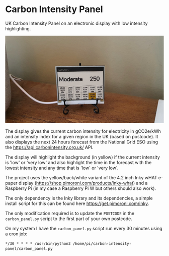 # Carbon Intensity Panel

UK Carbon Intensity Panel on an electronic display with low intensity highlighting.

![Carbon Intensity Panel](https://github.com/IncanusUK/carbon-intensity-panel/blob/main/display.jpg)

The display gives the current carbon intensity for electricity in gCO2e/kWh and an intensity index for a given region in the UK (based on postcode). It also displays the next 24 hours forecast from the National Grid ESO using the https://api.carbonintensity.org.uk/ API. 

The display will highlight the background (in yellow) if the current intensity is 'low' or 'very low' and also highlight the time in the forecast with the lowest intensity and any time that is 'low' or 'very low'.

The project uses the yellow/back/white variant of the 4.2 inch Inky wHAT e-paper display (https://shop.pimoroni.com/products/inky-what) and a Raspberry Pi (in my case a Raspberry Pi W but others should also work).

The only dependency is the Inky library and its dependencies, a simple install script for this can be found here https://get.pimoroni.com/inky.

The only modification required is to update the ```POSTCODE``` in the ```carbon_panel.py``` script to the first part of your own postcode. 

On my system I have the ```carbon_panel.py``` script run every 30 minutes using a cron job:
```
*/30 * * * * /usr/bin/python3 /home/pi/carbon-intensity-panel/carbon_panel.py
```
